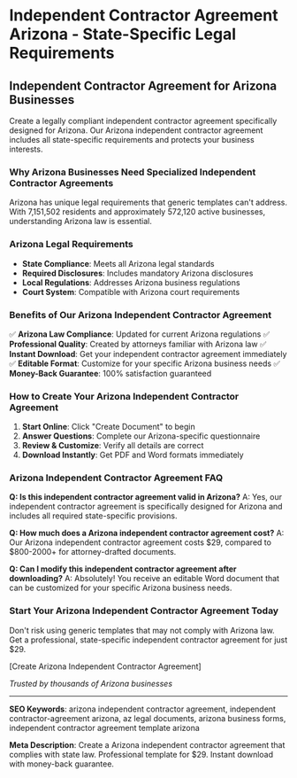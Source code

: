 # Independent Contractor Agreement Arizona - State-Specific Legal Requirements

## Independent Contractor Agreement for Arizona Businesses

Create a legally compliant independent contractor agreement specifically designed for Arizona. Our Arizona independent contractor agreement includes all state-specific requirements and protects your business interests.

### Why Arizona Businesses Need Specialized Independent Contractor Agreements

Arizona has unique legal requirements that generic templates can't address. With 7,151,502 residents and approximately 572,120 active businesses, understanding Arizona law is essential.

### Arizona Legal Requirements

- **State Compliance**: Meets all Arizona legal standards
- **Required Disclosures**: Includes mandatory Arizona disclosures
- **Local Regulations**: Addresses Arizona business regulations
- **Court System**: Compatible with Arizona court requirements

### Benefits of Our Arizona Independent Contractor Agreement

✅ **Arizona Law Compliance**: Updated for current Arizona regulations
✅ **Professional Quality**: Created by attorneys familiar with Arizona law
✅ **Instant Download**: Get your independent contractor agreement immediately
✅ **Editable Format**: Customize for your specific Arizona business needs
✅ **Money-Back Guarantee**: 100% satisfaction guaranteed

### How to Create Your Arizona Independent Contractor Agreement

1. **Start Online**: Click "Create Document" to begin
2. **Answer Questions**: Complete our Arizona-specific questionnaire
3. **Review & Customize**: Verify all details are correct
4. **Download Instantly**: Get PDF and Word formats immediately

### Arizona Independent Contractor Agreement FAQ

**Q: Is this independent contractor agreement valid in Arizona?**
A: Yes, our independent contractor agreement is specifically designed for Arizona and includes all required state-specific provisions.

**Q: How much does a Arizona independent contractor agreement cost?**
A: Our Arizona independent contractor agreement costs $29, compared to $800-2000+ for attorney-drafted documents.

**Q: Can I modify this independent contractor agreement after downloading?**
A: Absolutely! You receive an editable Word document that can be customized for your specific Arizona business needs.

### Start Your Arizona Independent Contractor Agreement Today

Don't risk using generic templates that may not comply with Arizona law. Get a professional, state-specific independent contractor agreement for just $29.

[Create Arizona Independent Contractor Agreement]

*Trusted by thousands of Arizona businesses*

---

**SEO Keywords**: arizona independent contractor agreement, independent contractor-agreement arizona, az legal documents, arizona business forms, independent contractor agreement template arizona

**Meta Description**: Create a Arizona independent contractor agreement that complies with state law. Professional template for $29. Instant download with money-back guarantee.
